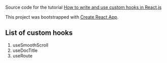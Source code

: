 Source code for the tutorial [How to write and use custom hooks in React.js](https://ramonak.io/react-custom-hooks) 

This project was bootstrapped with [Create React App](https://github.com/facebook/create-react-app).

## List of custom hooks

1. useSmoothScroll
2. useDocTitle
3. useRoute
